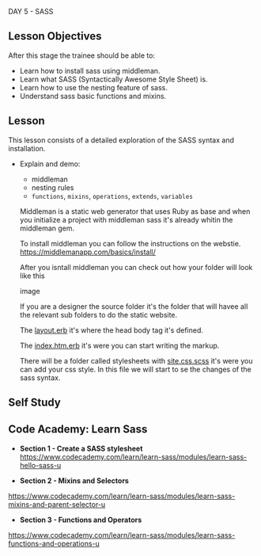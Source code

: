 DAY 5 - SASS

## Lesson Objectives

After this stage the trainee should be able to:

+ Learn how to install sass using middleman. 
+ Learn what SASS (Syntactically Awesome Style Sheet)  is.
+ Learn how to use the nesting feature of sass.
+ Understand sass basic functions and mixins.

 ## Lesson

This lesson consists of a detailed exploration of the SASS syntax and installation.

+ Explain and demo:
  + middleman
  + nesting rules
  + `functions`, `mixins`, `operations`, `extends`, `variables`

  Middleman is a static web generator that uses Ruby as base and when you initialize a project with middleman sass it's already whitin the middleman gem.

  To install middleman you can follow the instructions on the webstie.
  https://middlemanapp.com/basics/install/

  After you isntall middleman you can check out how your folder will look like this

  image

  If you are a designer the source folder it's the folder that will havee all the relevant sub folders to do the static website.

  The [layout.erb](lesson/source/layouts/layout.erb) it's where the head body tag it's defined.

  The [index.htm.erb](lesson/source/index.html.erb) it's were you can start writing the markup.

  There will be a folder called stylesheets with [site.css.scss](lesson/source/stylesheets/site.css.scss) it's were you can add your css style. In this file we will start to se the changes of the sass syntax.

## Self Study

## Code Academy: Learn Sass

+ **Section 1 - Create a SASS stylesheet**
https://www.codecademy.com/learn/learn-sass/modules/learn-sass-hello-sass-u

+ **Section 2 - Mixins and Selectors**

https://www.codecademy.com/learn/learn-sass/modules/learn-sass-mixins-and-parent-selector-u

+ **Section 3 - Functions and Operators**

https://www.codecademy.com/learn/learn-sass/modules/learn-sass-functions-and-operations-u
